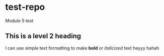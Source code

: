 # test-repo
Module 5 test 
## This is a level 2 heading 
I can use simple text formatting to make **bold** or *italicized* text
heyyy hahah
